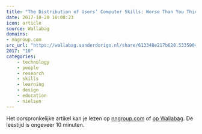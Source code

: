 ```yaml
---
title: "The Distribution of Users’ Computer Skills: Worse Than You Think"
date: 2017-10-20 10:08:23
icon: article
source: Wallabag
domains:
- nngroup.com
src_url: "https://wallabag.sanderdorigo.nl/share/613348e217b628.53359042"
2017: "10"
categories:
    - technology
    - people
    - research
    - skills
    - learning
    - design
    - education
    - nielsen
---
```

Het oorspronkelijke artikel kan je lezen op [nngroup.com](https://www.nngroup.com/articles/computer-skill-levels/) of [op Wallabag](https://wallabag.sanderdorigo.nl/share/613348e217b628.53359042). De leestijd is ongeveer 10 minuten.